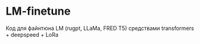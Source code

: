 # LM-finetune
Код для файнтюна LM (rugpt, LLaMa, FRED T5) средствами transformers + deepspeed + LoRa
